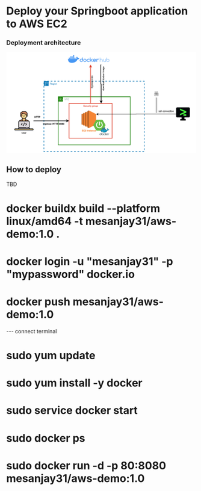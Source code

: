 # Deploy your Springboot application to AWS EC2

### Deployment architecture

![alt text](springboot-aws-deploy.png)

## How to deploy

TBD


# docker buildx build --platform linux/amd64 -t mesanjay31/aws-demo:1.0 .
# docker login -u "mesanjay31" -p "mypassword" docker.io
# docker push mesanjay31/aws-demo:1.0

--- connect terminal 
# sudo yum update
# sudo yum install -y docker
# sudo service docker start
# sudo docker ps
# sudo docker run -d -p 80:8080 mesanjay31/aws-demo:1.0
#